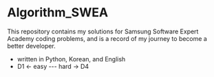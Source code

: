 # Algorithm_SWEA

This repository contains my solutions for Samsung Software Expert Academy coding problems, and is
a record of my journey to become a better developer.

* written in Python, Korean, and English
* D1 ← easy --- hard → D4

